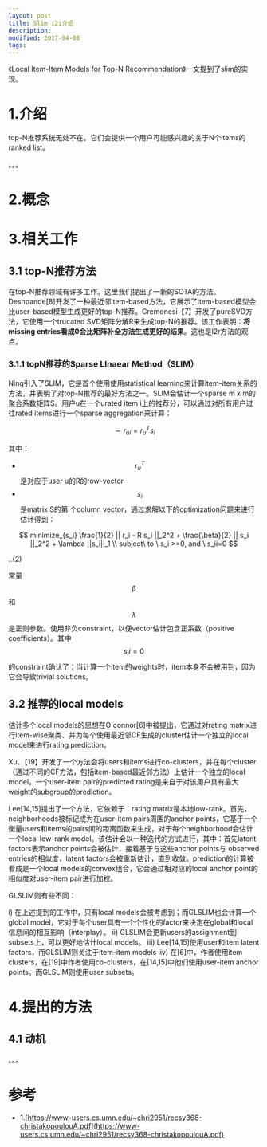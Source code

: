 ```yaml
---
layout: post
title: Slim i2i介绍
description: 
modified: 2017-04-08
tags: 
---
```


《Local Item-Item Models for Top-N Recommendation》一文提到了slim的实现。

# 1.介绍

top-N推荐系统无处不在。它们会提供一个用户可能感兴趣的关于N个items的ranked list。

。。。

# 2.概念


# 3.相关工作

## 3.1 top-N推荐方法

在top-N推荐领域有许多工作。这里我们提出了一新的SOTA的方法。Deshpande[8]开发了一种最近邻item-based方法，它展示了item-based模型会比user-based模型生成更好的top-N推荐。Cremonesi【7】开发了pureSVD方法，它使用一个trucated SVD矩阵分解R来生成top-N的推荐。该工作表明：**将missing entries看成0会比矩阵补全方法生成更好的结果**。这也是l2r方法的观点。

### 3.1.1 topN推荐的Sparse LInaear Method（SLIM）

Ning引入了SLIM，它是首个使用使用statistical learning来计算item-item关系的方法，并表明了对top-N推荐的最好方法之一。SLIM会估计一个sparse m x m的聚合系数矩阵S。用户u在一个urated item i上的推荐分，可以通过对所有用户过往rated items进行一个sparse aggregation来计算：

$$
\sim{r}_{ui} = r_u^T s_i
$$

其中：

- $$r_u^T$$是对应于user u的R的row-vector
- $$s_i$$是matrix S的第i个column vector，通过求解以下的optimization问题来进行估计得到：

$$
minimize_{s_i} \frac{1}{2} || r_i - R s_i ||_2^2 + \frac{\beta}{2} || s_i ||_2^2 + \lambda ||s_i||_1 \\
subject\ to \ s_i >=0, and \ s_ii=0
$$

..(2)

常量 $$\beta$$和$$\lambda$$是正则参数。使用非负constraint，以便vector估计包含正系数（positive coefficients）。其中$$s_ii=0$$的constraint确认了：当计算一个item的weights时，item本身不会被用到，因为它会导致trivial solutions。

## 3.2 推荐的local models

估计多个local models的思想在O'connor[6]中被提出，它通过对rating matrix进行item-wise聚类、并为每个使用最近邻CF生成的cluster估计一个独立的local model来进行rating prediction。

Xu、【19】开发了一个方法会将users和items进行co-clusters，并在每个cluster（通过不同的CF方法，包括item-based最近邻方法）上估计一个独立的local model。一个user-item pair的predicted rating是来自于对该用户具有最大weight的subgroup的prediction。

Lee[14,15]提出了一个方法，它依赖于：rating matrix是本地low-rank。首先，neighborhoods被标记成为在user-item pairs周围的anchor points，它基于一个衡量users和items的pairs间的距离函数来生成，对于每个neighborhood会估计一个local low-rank model。该估计会以一种迭代的方式进行，其中：首先latent factors表示anchor points会被估计，接着基于与这些anchor points与 observed entries的相似度，latent factors会被重新估计，直到收敛。prediction的计算被看成是一个local models的convex组合，它会通过相对应的local anchor point的相似度对user-item pair进行加权。

GLSLIM则有些不同：

i) 在上述提到的工作中，只有local models会被考虑到；而GLSLIM也会计算一个global model，它对于每个user具有一个个性化的factor来决定在global和local信息间的相互影响（interplay）。
ii) GLSLIM会更新users的assignment到subsets上，可以更好地估计local models。
iii) Lee[14,15]使用user和item latent factors，而GLSLIM则关注于item-item models
iiv) 在[6]中，作者使用item clusters，在[19]中作者使用co-clusters，在[14,15]中他们使用user-item anchor points。而GLSLIM则使用user subsets。

# 4.提出的方法

## 4.1 动机

。。。


# 参考

- 1.[https://www-users.cs.umn.edu/~chri2951/recsy368-christakopoulouA.pdf](https://www-users.cs.umn.edu/~chri2951/recsy368-christakopoulouA.pdf)
